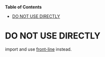 <!-- START doctoc generated TOC please keep comment here to allow auto update -->
<!-- DON'T EDIT THIS SECTION, INSTEAD RE-RUN doctoc TO UPDATE -->
**Table of Contents**

- [DO NOT USE DIRECTLY](#do-not-use-directly)

<!-- END doctoc generated TOC please keep comment here to allow auto update -->

# DO NOT USE DIRECTLY

import and use [front-line](https://crates.io/crates/front-line) instead.